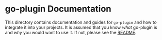 # go-plugin Documentation

This directory contains documentation and guides for `go-plugin` and how
to integrate it into your projects. It is assumed that you know _what_
go-plugin is and _why_ you would want to use it. If not, please see the
[README](https://github.com/hashicorp/go-plugin/blob/master/README.md).
